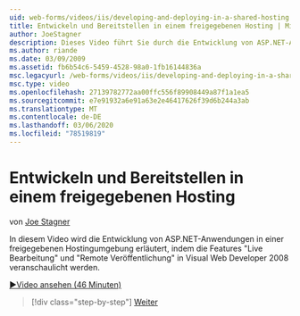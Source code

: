 ```yaml
---
uid: web-forms/videos/iis/developing-and-deploying-in-a-shared-hosting
title: Entwickeln und Bereitstellen in einem freigegebenen Hosting | Microsoft-Dokumentation
author: JoeStagner
description: Dieses Video führt Sie durch die Entwicklung von ASP.NET-Anwendungen in einer freigegebenen Hostingumgebung, indem &quot;Live Bearbeitung&quot; und &quot;Remote Veröffentlichung &...
ms.author: riande
ms.date: 03/09/2009
ms.assetid: fb6b54c6-5459-4528-98a0-1fb16144836a
msc.legacyurl: /web-forms/videos/iis/developing-and-deploying-in-a-shared-hosting
msc.type: video
ms.openlocfilehash: 27139782772aa00ffc556f89908449a87f1a1ea5
ms.sourcegitcommit: e7e91932a6e91a63e2e46417626f39d6b244a3ab
ms.translationtype: MT
ms.contentlocale: de-DE
ms.lasthandoff: 03/06/2020
ms.locfileid: "78519819"
---
```

# <a name="developing-and-deploying-in-a-shared-hosting"></a>Entwickeln und Bereitstellen in einem freigegebenen Hosting

von [Joe Stagner](https://github.com/JoeStagner)

In diesem Video wird die Entwicklung von ASP.NET-Anwendungen in einer freigegebenen Hostingumgebung erläutert, indem die Features "Live Bearbeitung" und "Remote Veröffentlichung" in Visual Web Developer 2008 veranschaulicht werden.

[&#9654;Video ansehen (46 Minuten)](https://channel9.msdn.com/Blogs/ASP-NET-Site-Videos/developing-and-deploying-in-a-shared-hosting)

> [!div class="step-by-step"]
> [Weiter](working-with-iis7-deligated-admin.md)
